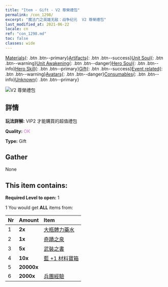```yaml
---
title: "Item - Gift - V2 尊榮禮包"
permalink: /con_1298/
excerpt: "魔法门之英雄无敌：战争纪元  V2 尊榮禮包"
last_modified_at: 2021-06-22
locale: cn
ref: "con_1298.md"
toc: false
classes: wide
---
```

 [Materials](/ItemsCN/){: .btn .btn--primary}[Artifacts](/ItemsCN/Artifacts/){: .btn .btn--success}[Unit Soul](/ItemsCN/UnitSoul/){: .btn .btn--warning}[Unit Awakening](/ItemsCN/UnitAwakening/){: .btn .btn--danger}[Hero Soul](/ItemsCN/HeroSoul/){: .btn .btn--info}[Hero Skill](/ItemsCN/HeroSkill/){: .btn .btn--primary}[Gift](/ItemsCN/Gift/){: .btn .btn--success}[Event related](/ItemsCN/Events/){: .btn .btn--warning}[Avatars](/ItemsCN/Avatars/){: .btn .btn--danger}[Consumables](/ItemsCN/Consumables/){: .btn .btn--info}[Unknown](/ItemsCN/Unknown/){: .btn .btn--primary}

 ![V2 尊榮禮包](/images/t/i_905002.png)

## 詳情
 **玩法詳解:** VIP2 才能購買的超值禮包

 **Quality:** <span style="color: #DA70D6">OK</span>

 **Type:** Gift

## Gather

  None

## This item contains:

 **Required Level to open:** 1

 1 You would get **ALL** items  from:

  | Nr | Amount |     Item    |
  |:---|:-------|:------------|
  | 1 |  **2x** | [大瓶體力藥水](/cn/Items/con_706/) |  | 
  | 2 |  **1x** | [奇蹟之泉](/cn/Items/con_1333/) |  | 
  | 3 |  **5x** | [武裝之書](/cn/Items/mat_25/) |  | 
  | 4 |  **10x** | [藍 +1 材料寶箱](/cn/Items/con_1257/) |  | 
  | 5 |  **20000x** | <i class="fas fa-coins"/> |  | 
  | 6 |  **2000x** | [兵團經驗](/cn/Items/con_902/) |  | 
